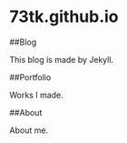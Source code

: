 # 73tk.github.io

##Blog

This blog is made by Jekyll.

##Portfolio

Works I made.

##About

About me.
